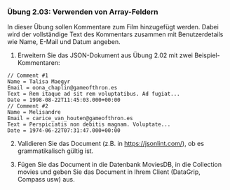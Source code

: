 ### Übung 2.03: Verwenden von Array-Feldern
In dieser Übung sollen Kommentare zum Film hinzugefügt werden. Dabei wird der vollständige Text des Kommentars 
zusammen mit Benutzerdetails wie Name, E-Mail und Datum angeben. 

1. Erweitern Sie das JSON-Dokument aus Übung 2.02 mit zwei Beispiel-Kommentaren:
```
// Comment #1
Name = Talisa Maegyr
Email = oona_chaplin@gameofthron.es
Text = Rem itaque ad sit rem voluptatibus. Ad fugiat...
Date = 1998-08-22T11:45:03.000+00:00
// Comment #2
Name = Melisandre
Email = carice_van_houten@gameofthron.es
Text = Perspiciatis non debitis magnam. Voluptate...
Date = 1974-06-22T07:31:47.000+00:00
```
2. Validieren Sie das Document (z.B. in  https://jsonlint.com/),
ob es grammatikalisch gültig ist.

3. Fügen Sie das Document in die Datenbank MoviesDB, in die Collection movies und
geben Sie das Document in Ihrem Client (DataGrip, Compass usw) aus.